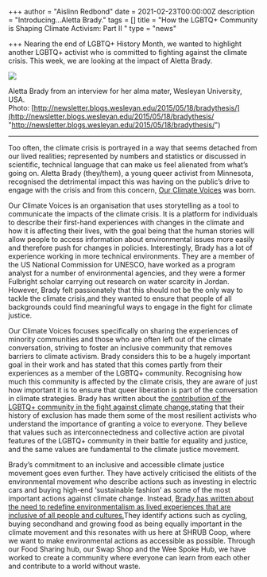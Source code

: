 +++
author = "Aislinn Redbond"
date = 2021-02-23T00:00:00Z
description = "Introducing...Aletta Brady."
tags = []
title = "How the LGBTQ+ Community is Shaping Climate Activism: Part II "
type = "news"

+++
Nearing the end of LGBTQ+ History Month, we wanted to highlight another LGBTQ+ activist who is committed to fighting against the climate crisis. This week, we are looking at the impact of Aletta Brady.

![](https://res.cloudinary.com/shrub-co-op/image/upload/v1614077954/shrubcoop.org/media/aletta_ee3snu.jpg)

Aletta Brady from an interview for her alma mater, Wesleyan University, USA.  
Photo: [http://newsletter.blogs.wesleyan.edu/2015/05/18/bradythesis/](http://newsletter.blogs.wesleyan.edu/2015/05/18/bradythesis/ "http://newsletter.blogs.wesleyan.edu/2015/05/18/bradythesis/")

***

Too often, the climate crisis is portrayed in a way that seems detached from our lived realities; represented by numbers and statistics or discussed in scientific, technical language that can make us feel alienated from what’s going on. Aletta Brady (they/them), a young queer activist from Minnesota, recognised the detrimental impact this was having on the public’s drive to engage with the crisis and from this concern, [Our Climate Voices](https://www.ourclimatevoices.org/our-team) was born.

Our Climate Voices is an organisation that uses storytelling as a tool to communicate the impacts of the climate crisis. It is a platform for individuals to describe their first-hand experiences with changes in the climate and how it is affecting their lives, with the goal being that the human stories will allow people to access information about environmental issues more easily and therefore push for changes in policies. Interestingly, Brady has a lot of experience working in more technical environments. They are a member of the US National Commission for UNESCO, have worked as a program analyst for a number of environmental agencies, and they were a former Fulbright scholar carrying out research on water scarcity in Jordan. However, Brady felt passionately that this should not be the only way to tackle the climate crisis,and they wanted to ensure that people of all backgrounds could find meaningful ways to engage in the fight for climate justice.

Our Climate Voices focuses specifically on sharing the experiences of minority communities and those who are often left out of the climate conversation, striving to foster an inclusive community that removes barriers to climate activism. Brady considers this to be a hugely important goal in their work and has stated that this comes partly from their experiences as a member of the LGBTQ+ community. Recognising how much this community is affected by the climate crisis, they are aware of just how important it is to ensure that queer liberation is part of the conversation in climate strategies. Brady has written about the [contribution of the LGBTQ+ community in the fight against climate change,](https://grist.org/article/what-the-queer-community-brings-to-the-fight-for-climate-justice/)stating that their history of exclusion has made them some of the most resilient activists who understand the importance of granting a voice to everyone. They believe that values such as interconnectedness and collective action are pivotal features of the LGBTQ+ community in their battle for equality and justice, and the same values are fundamental to the climate justice movement.

Brady’s commitment to an inclusive and accessible climate justice movement goes even further. They have actively criticised the elitists of the environmental movement who describe actions such as investing in electric cars and buying high-end ‘sustainable fashion’ as some of the most important actions against climate change. Instead, [Brady has written about the need to redefine environmentalism as lived experiences that are inclusive of all people and cultures.](https://www.huffpost.com/entry/redefining-environmentali_b_9636552)They identify actions such as cycling, buying secondhand and growing food as being equally important in the climate movement and this resonates with us here at SHRUB Coop, where we want to make environmental actions as accessible as possible. Through our Food Sharing hub, our Swap Shop and the Wee Spoke Hub, we have worked to create a community where everyone can learn from each other and contribute to a world without waste.